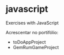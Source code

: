 # javascript

Exercises with JavaScript

Acrescentar no portifólio:

-   toDoAppProject
-   GemRumGameProject

